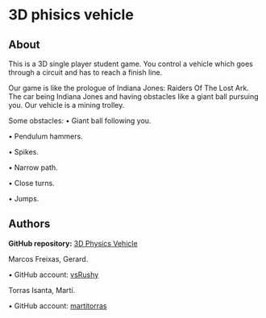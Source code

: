 # 3D phisics vehicle

## About
This is a 3D single player student game. You control a vehicle which goes through a circuit and has to reach a finish line.

Our game is like the prologue of Indiana Jones: Raiders Of The Lost Ark. The car being Indiana Jones and having obstacles like a giant ball pursuing you. Our vehicle is a mining trolley.

Some obstacles:
• Giant ball following you.

• Pendulum hammers.

• Spikes.

• Narrow path.

• Close turns.

• Jumps.

## Authors

**GitHub repository:** [3D Physics Vehicle](https://github.com/martitorras/3D-phisics-vehicle)

Marcos Freixas, Gerard.

• GitHub account: [vsRushy](https://github.com/vsRushy)

Torras Isanta, Martí.

• GitHub account: [martitorras](https://github.com/martitorras)